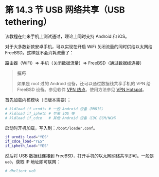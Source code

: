 # 第 14.3 节 USB 网络共享（USB tethering）

该教程在红米手机上测试通过，理论上同时支持 Android 和 iOS。

对于大多数新款安卓手机，可以实现在开启 WiFi 关闭流量的同时供给以太网给 FreeBSD。这样就不会消耗流量了：

路由器（WiFi）⇒ 手机（关闭数据流量）⇒ FreeBSD（通过数据线连接）

>**技巧**
>
>如果是 root 过的 Android 设备，还可以通过数据线共享手机的 VPN 给 FreeBSD 设备。参见软件 [VPN 热点](https://play.google.com/store/apps/details?id=be.mygod.vpnhotspot&hl=zh&pli=1)。使用方法参见 [VPN Hotspot](https://docs.cloud-atlas.io/discovery/android/hack/vpn_hotspot.html)。

首先加载内核模块（旧版本需要）；

```sh
# kldload if_urndis # 一般 Android 设备（RNDIS）
# kldload if_ipheth # 苹果 iOS 等
# kldload if_cdce   # 其他 Android 设备（CDC ECM/NCM）
```

启动时开机加载，写入到：`/boot/loader.conf`。

```sh
if_urndis_load="YES"
if_cdce_load="YES"
if_ipheth_load="YES"
```

然后将 USB 数据线连接到 FreeBSD，打开手机的以太网网络共享即可。一般是 `ue0`，获取 IP 地址即可联网：

```sh
# dhclient ue0
```

